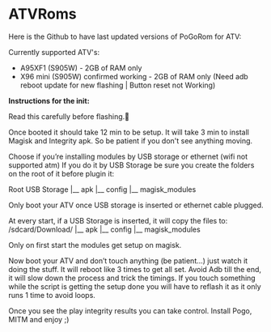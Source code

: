 # ATVRoms
Here is the Github to have last updated versions of PoGoRom for ATV:

Currently supported ATV's:
-  A95XF1 (S905W) - 2GB of RAM only
-  X96 mini (S905W) confirmed working - 2GB of RAM only (Need adb reboot update for new flashing | Button reset not Working)

__Instructions for the init:__

Read this carefully before flashing.

Once booted it should take 12 min to be setup. 
It will take 3 min to install Magisk and Integrity apk. So be patient if you don't see anything moving.

Choose if you’re installing modules by USB storage or ethernet (wifi not supported atm)
If you do it by USB Storage be sure you create the folders on the root of it before plugin it:

Root USB Storage
|__ apk
|__ config
|__ magisk_modules

Only boot your ATV once USB storage is inserted or ethernet cable plugged.

At every start, if a USB Storage is inserted, it will copy the files to:
/sdcard/Download/
|__ apk
|__ config
|__ magisk_modules

Only on first start the modules get setup on magisk.

Now boot your ATV and don’t touch anything (be patient...) just watch it doing the stuff. It will reboot like 3 times to get all set. 
Avoid Adb till the end, it will slow down the process and trick the timings.
If you touch something while the script is getting the setup done you will have to reflash it as it only runs 1 time to avoid loops.

Once you see the play integrity results you can take control.
Install Pogo, MITM and enjoy ;)
